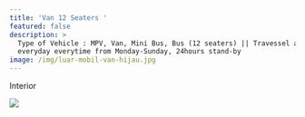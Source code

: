 ```yaml
---
title: 'Van 12 Seaters '
featured: false
description: >
  Type of Vehicle : MPV, Van, Mini Bus, Bus (12 seaters) || Travessel available
  everyday everytime from Monday-Sunday, 24hours stand-by
image: /img/luar-mobil-van-hijau.jpg
---
```

Interior

![](/img/dalam-mobil-van-hijau.jpg)
